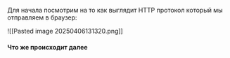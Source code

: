 
Для начала посмотрим на то как выглядит HTTP протокол который мы отправляем в браузер:

![[Pasted image 20250406131320.png]]

#### Что же происходит далее 


